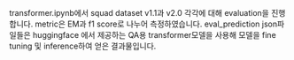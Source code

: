 transformer.ipynb에서 squad dataset v1.1과 v2.0 각각에 대해 evaluation을 진행합니다. metric은 EM과 f1 score로 나누어 측정하였습니다.
eval_prediction json파일들은 huggingface 에서 제공하는 QA용 transformer모델을 사용해 모델을 fine tuning 및 inference하여 얻은 결과물입니다. 
